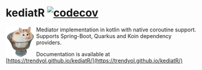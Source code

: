# kediatR [![codecov](https://codecov.io/gh/trendyol/kediatr/branch/2.x/graph/badge.svg)](https://codecov.io/gh/trendyol/kediatr)

<img style="float: left" alt="Humus! The kediatr mascot" src="/humus.png" alt="drawing" width="80"/>

Mediator implementation in kotlin with native coroutine support. Supports Spring-Boot, Quarkus and Koin dependency providers.

Documentation is available at [https://trendyol.github.io/kediatR/](https://trendyol.github.io/kediatR/)
